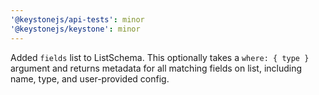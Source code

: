 ```yaml
---
'@keystonejs/api-tests': minor
'@keystonejs/keystone': minor
---
```


Added `fields` list to ListSchema. This optionally takes a `where: { type }` argument and returns metadata for all matching fields on list, including name, type, and user-provided config.
